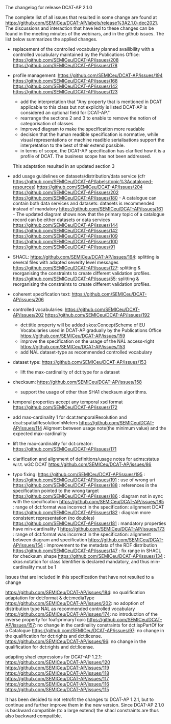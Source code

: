 The changelog for release DCAT-AP 2.1.0

The complete list of all issues that resulted in some change are found at https://github.com/SEMICeu/DCAT-AP/labels/release%3A2.1.0-dec2021.  The discussions and interaction that have led to these changes can be found in the meeting minutes of the webinars, and in the github issues. The list below summarizes the applied changes.  

- replacement of the controlled vocabulary planned availibility with a controlled vocabulary maintained by the Publications Office:
   https://github.com/SEMICeu/DCAT-AP/issues/208
   https://github.com/SEMICeu/DCAT-AP/issues/178


- profile management:
    https://github.com/SEMICeu/DCAT-AP/issues/194
	https://github.com/SEMICeu/DCAT-AP/issues/168
	https://github.com/SEMICeu/DCAT-AP/issues/142
	https://github.com/SEMICeu/DCAT-AP/issues/123
     - add the interpretation that "Any  property  that  is mentioned  in  DCAT  applicable  to  this  class  but  not 
explicitly  is  listed    DCAT-AP  is  considered  an  optional field for DCAT-AP."
     - rearrange the sections 2 and 3 to enable to remove the notion of categorisation of classes
	 - improved diagram to make the specification more readable
	 - decision that the human readible specification is normative, while visual representations or machine readible serialisations support the interpretation to the best of their extend possible.
	 - in terms of scope, the DCAT-AP specification has clarified how it is a profile of DCAT. The business scope has not been addressed.
	
	This adaptation resulted in an updated section 3
	 
- add usage guidelines on datasets/distribution/data service (cfr https://github.com/SEMICeu/DCAT-AP/labels/topic%3Acataloged-resources)
    https://github.com/SEMICeu/DCAT-AP/issues/204 
	https://github.com/SEMICeu/DCAT-AP/issues/202
	https://github.com/SEMICeu/DCAT-AP/issues/180
		- A catalogue can contain both data services and datasets: datasets is recommended instead of mandatory
    https://github.com/SEMICeu/DCAT-AP/issues/161
	    - The updated diagram shows now that the primary topic of a catalogue record can be either datasets or data services
	https://github.com/SEMICeu/DCAT-AP/issues/144
	https://github.com/SEMICeu/DCAT-AP/issues/142
	https://github.com/SEMICeu/DCAT-AP/issues/109 
	https://github.com/SEMICeu/DCAT-AP/issues/100
	https://github.com/SEMICeu/DCAT-AP/issues/91
	
		
- SHACL:
    https://github.com/SEMICeu/DCAT-AP/issues/164: splitting is several files with adapted severity level messages	
	https://github.com/SEMICeu/DCAT-AP/issues/127: splitting & reorganising the constraints to create different validation profiles.
	https://github.com/SEMICeu/DCAT-AP/issues/55: splitting & reorganising the constraints to create different validation profiles.
	 
- coherent specification text:
   https://github.com/SEMICeu/DCAT-AP/issues/206
   
   
- controlled vocabularies:
   https://github.com/SEMICeu/DCAT-AP/issues/202
   https://github.com/SEMICeu/DCAT-AP/issues/192
    - dct:title property will be added skos:ConceptScheme of EU Vocabularies used in DCAT-AP gradually by the Publications Office
   https://github.com/SEMICeu/DCAT-AP/issues/159
    - improve the specification on the usage of the NAL access-right
   https://github.com/SEMICeu/DCAT-AP/issues/153
    - add NAL dataset-type as recommended controlled vocabulary


- dataset type:
   https://github.com/SEMICeu/DCAT-AP/issues/153
    - lift the max-cardinality of dct:type for a dataset

- checksum: 
   https://github.com/SEMICeu/DCAT-AP/issues/158
    - support the usage of other than SHA1 checksum algorithms.   
 
- temporal properties accept any temporal xsd format
   https://github.com/SEMICeu/DCAT-AP/issues/172

- add max-cardinality 1 for dcat:temporalResolution and dcat:spatialResolutionInMeters
   https://github.com/SEMICeu/DCAT-AP/issues/114
   Aligment between usage note(the minimum value) and the expected max-cardinality 
   
- lift the max-cardinality for dct:creator:
   https://github.com/SEMICeu/DCAT-AP/issues/171

- clarification and alignment of definitions/usage notes for adms:status w.r.t. w3C DCAT
   https://github.com/SEMICeu/DCAT-AP/issues/86 
 
- typo fixing:
   https://github.com/SEMICeu/DCAT-AP/issues/195 : 
   https://github.com/SEMICeu/DCAT-AP/issues/191 : use of wrong uri 
   https://github.com/SEMICeu/DCAT-AP/issues/188 : references in the specification pointed to the wrong target
   https://github.com/SEMICeu/DCAT-AP/issues/186 : diagram not in sync with the specification
   https://github.com/SEMICeu/DCAT-AP/issues/185 : range of dct:format was incorrect in the specification: alignment DCAT
   https://github.com/SEMICeu/DCAT-AP/issues/182 : diagram more consistent representation (no doubles)
   https://github.com/SEMICeu/DCAT-AP/issues/181 : mandatory properties have min-cardinality 1 
   https://github.com/SEMICeu/DCAT-AP/issues/173 : range of dct:format was incorrect in the specification: alignment between diagram and specification
   https://github.com/SEMICeu/DCAT-AP/issues/154 : improvement to the metadata of the RDF distribution
   https://github.com/SEMICeu/DCAT-AP/issues/147 : fix range in SHACL for checksum_shape
   https://github.com/SEMICeu/DCAT-AP/issues/134 : skos:notation for class Identifier is declared mandatory, and thus min-cardinality must be 1
   
Issues that are included in this specification that have not resulted to a change

https://github.com/SEMICeu/DCAT-AP/issues/184: no qualification adaptation for dct:format & dct:mediaType   
https://github.com/SEMICeu/DCAT-AP/issues/202: no adoption of distribution type NAL as recommended controlled vocabulary   
https://github.com/SEMICeu/DCAT-AP/issues/174: no introduction of the inverse property for foaf:primaryTopic 
https://github.com/SEMICeu/DCAT-AP/issues/157: no change in the cardinality constraints for dct:ispPartOf for a Catalogue
https://github.com/SEMICeu/DCAT-AP/issues/97: no change in the qualification for dct:rights and dct:license.
https://github.com/SEMICeu/DCAT-AP/issues/96: no change in the qualification for dct:rights and dct:license.


adapting shacl expressions for DCAT-AP 1.2.1:
   https://github.com/SEMICeu/DCAT-AP/issues/120
   https://github.com/SEMICeu/DCAT-AP/issues/119
   https://github.com/SEMICeu/DCAT-AP/issues/118
   https://github.com/SEMICeu/DCAT-AP/issues/117
   https://github.com/SEMICeu/DCAT-AP/issues/116
   https://github.com/SEMICeu/DCAT-AP/issues/115
   
   It has been decided to not retrofit the changes to DCAT-AP 1.2.1, but to continue and further improve them in the new version. 
   Since DCAT-AP 2.1.0 is backward compatible (to a large extend) the shacl constraints are thus also backward compatible.